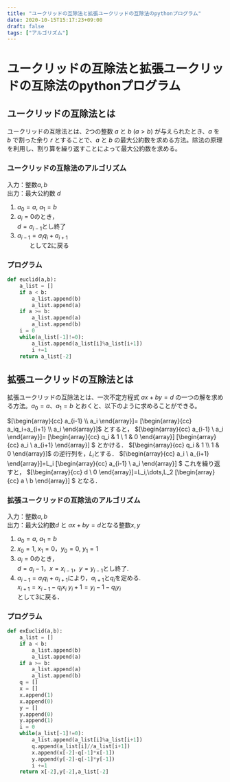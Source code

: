 ```yaml
---
title: "ユークリッドの互除法と拡張ユークリッドの互除法のpythonプログラム"
date: 2020-10-15T15:17:23+09:00
draft: false
tags: ["アルゴリズム"] 
---
```

<!--more-->
# ユークリッドの互除法と拡張ユークリッドの互除法のpythonプログラム
## ユークリッドの互除法とは
ユークリッドの互除法とは、2つの整数 $a$ と $b$ $(a>b)$ が与えられたとき、$a$ を $b$ で割った余り $r$ とすることで、$a$ と $b$ の最大公約数を求める方法。除法の原理を利用し、割り算を繰り返すことによって最大公約数を求める。

### ユークリッドの互除法のアルゴリズム
入力：整数$a,b$  
出力：最大公約数 $d$
1. $a_0 = a$, $a_1 = b$
2. $a_i=0$のとき，  
   $d=a_{i-1}$とし終了
3. $a_{i-1}=a_iq_i+a_{i+1}$  
　　として2に戻る

### プログラム
```euclid.py
def euclid(a,b):
    a_list = []
    if a < b: 
        a_list.append(b)
        a_list.append(a)
    if a >= b:
        a_list.append(a)
        a_list.append(b)
    i = 0
    while(a_list[-1]!=0):
        a_list.append(a_list[i]%a_list[i+1])
        i +=1
    return a_list[-2]
```

## 拡張ユークリッドの互除法とは
拡張ユークリッドの互除法とは、一次不定方程式 $ax+by=d$ の一つの解を求める方法。$a_0=a$、$a_1=b$ とおくと、以下のように求めることができる。

$[\begin{array}{cc}
     a_{i-1} \\
     a_i 
\end{array}]=
[\begin{array}{cc}
    a_iq_i+a_{i+1} \\
    a_i 
\end{array}]$ 
とすると，
$[\begin{array}{cc}
     a_{i-1} \\
     a_i 
\end{array}]=
[\begin{array}{cc}
    q_i & 1 \\
    1 & 0 
\end{array}]
[\begin{array}{cc}
    a_i \\
    a_{i+1} 
\end{array}]
$ 
とかける．
$[\begin{array}{cc}
    q_i & 1 \\
    1 & 0 
\end{array}]$
の逆行列を，$L_i$とする．
$[\begin{array}{cc}
     a_i \\
     a_{i+1} 
\end{array}]=L_i
[\begin{array}{cc}
    a_{i-1} \\
    a_i 
\end{array}]
$ 
これを繰り返すと，
$[\begin{array}{cc}
     d \\
     0
\end{array}]=L_i,\dots,L_2
[\begin{array}{cc}
    a \\
    b
\end{array}]
$ 
となる．

### 拡張ユークリッドの互除法のアルゴリズム
入力：整数$a,b$  
出力：最大公約数$d$ と $ax+by=d$となる整数$x, y$ 
1. $a_0 =a$, $a_1 =b$
2. $x_0 =1$, $x_1 =0$，$y_0 =0$, $y_1 =1$
3. $a_i=0$のとき，  
$d=a_i−1$，$x=x_{i−1}$，$y=y_{i−1}$とし終了.
4. $a_{i−1} = a_iq_i + a_{i+1}$により，$a_{i+1}$と$q_i$を定める.   
    $x_{i+1} = x_{i−1} − q_ix_i$
    $y_i+1=y_i−1−q_iy_i$  
    として3に戻る．

### プログラム
```exEuclid.py
def exEuclid(a,b):
    a_list = []
    if a < b: 
        a_list.append(b)
        a_list.append(a)
    if a >= b:
        a_list.append(a)
        a_list.append(b)
    q = []
    x = []
    x.append(1)
    x.append(0)
    y = []
    y.append(0)
    y.append(1)
    i = 0
    while(a_list[-1]!=0):
        a_list.append(a_list[i]%a_list[i+1])
        q.append(a_list[i]//a_list[i+1])
        x.append(x[-2]-q[-1]*x[-1])
        y.append(y[-2]-q[-1]*y[-1])
        i +=1
    return x[-2],y[-2],a_list[-2]
```
